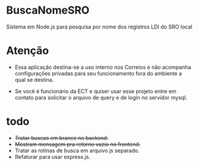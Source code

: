 # BuscaNomeSRO
Sistema em Node.js para pesquisa por nome dos registros LDI do SRO local

# Atenção
   * Essa aplicação destina-se a uso interno nos Correios e não acompanha configurações privadas para seu funcionamento fora do ambiente a qual se destina.

   * Se você é funcionário da ECT e quiser usar esse projeto entre em contato para solicitar o arquivo de query e de login no servidor mysql. 


# todo
   * ~~Tratar buscas em branco no backend.~~
   * ~~Mostram mensagem pra retorno vazio no frontend.~~
   * Tratar as rotinas de busca em arquivo js separado.
   * Refaturar para usar express.js.

